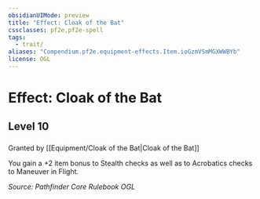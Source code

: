 ```yaml
---
obsidianUIMode: preview
title: "Effect: Cloak of the Bat"
cssclasses: pf2e,pf2e-spell
tags:
  - trait/
aliases: "Compendium.pf2e.equipment-effects.Item.ioGzmVSmMGXWWBYb"
license: OGL
---
```

# Effect: Cloak of the Bat
## Level 10
### 






Granted by [[Equipment/Cloak of the Bat|Cloak of the Bat]]

You gain a +2 item bonus to Stealth checks as well as to Acrobatics checks to Maneuver in Flight.

*Source: Pathfinder Core Rulebook*
*OGL*